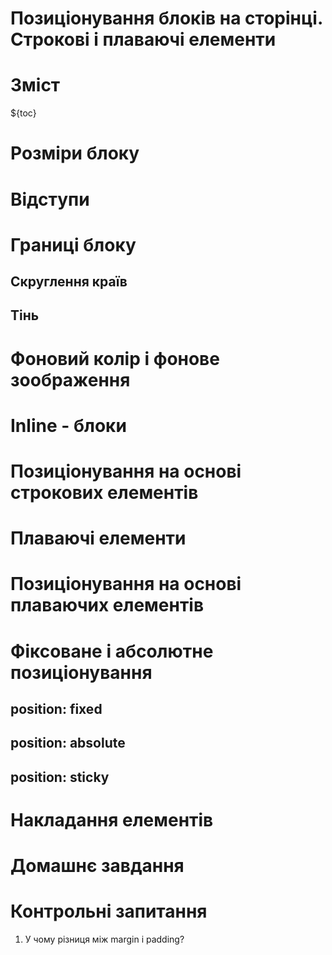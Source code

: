 # Позиціонування блоків на сторінці. Строкові і плаваючі елементи

# Зміст

${toc}

# Розміри блоку

# Відступи

# Границі блоку

## Скруглення країв

## Тінь

# Фоновий колір і фонове зоображення

# Inline - блоки

# Позиціонування на основі строкових елементів

# Плаваючі елементи

# Позиціонування на основі плаваючих елементів

# Фіксоване і абсолютне позиціонування

## position: fixed

## position: absolute

## position: sticky

# Накладання елементів

# Домашнє завдання

# Контрольні запитання

1. У чому різниця між margin і padding?